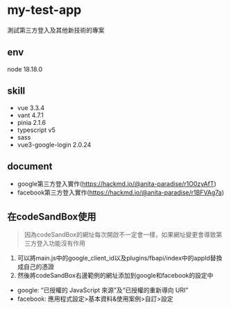 # my-test-app
測試第三方登入及其他新技術的專案

## env
node 18.18.0

## skill
- vue 3.3.4
- vant 4.7.1
- pinia 2.1.6
- typescript v5
- sass
- vue3-google-login 2.0.24

## document

- google第三方登入實作(https://hackmd.io/@anita-paradise/r1O0zyAfT)
- facebook第三方登入實作(https://hackmd.io/@anita-paradise/r1BFVAg7a)

## 在codeSandBox使用
>因為codeSandBox的網址每次開啟不一定會一樣，如果網址變更會導致第三方登入功能沒有作用
1. 可以將main.js中的google_client_id以及plugins/fbapi/index中的appId替換成自己的憑證
2. 然後將codeSandBox右邊範例的網址添加到google和facebook的設定中

- google: “已授權的 JavaScript 來源”及“已授權的重新導向 URI”
- facebook: 應用程式設定>基本資料&使用案例>自訂>設定